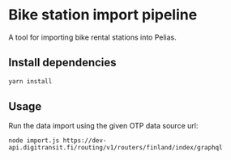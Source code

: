 # Bike station import pipeline

A tool for importing bike rental stations into Pelias.

## Install dependencies

```bash
yarn install
```

## Usage

Run the data import using the given OTP data source url:

`node import.js https://dev-api.digitransit.fi/routing/v1/routers/finland/index/graphql`

